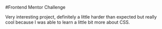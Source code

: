 #Frontend Mentor Challenge

Very interesting project, definitely a little harder than expected but really cool because I was able to learn a little bit more about CSS.
